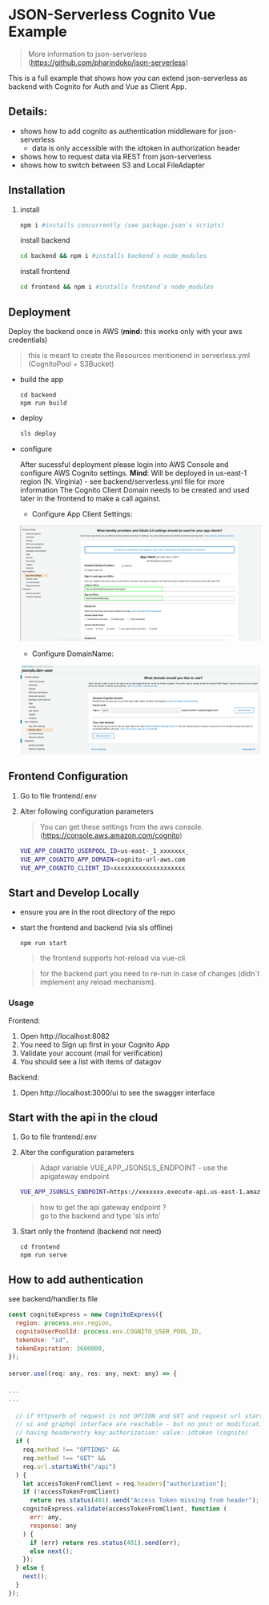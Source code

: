 # JSON-Serverless Cognito Vue Example

> More information to json-serverless (https://github.com/pharindoko/json-serverless)

This is a full example that shows how you can extend json-serverless as backend with Cognito for Auth and Vue as Client App.

## Details:

- shows how to add cognito as authentication middleware for json-serverless
  - data is only accessible with the idtoken in authorization header
- shows how to request data via REST from json-serverless
- shows how to switch between S3 and Local FileAdapter

## Installation

1. install

   ```bash
   npm i #installs concurrently (see package.json`s scripts)
   ```

   install backend

   ```bash
   cd backend && npm i #installs backend`s node_modules
   ```

   install frontend

   ```bash
   cd frontend && npm i #installs frontend`s node_modules
   ```

## Deployment

Deploy the backend once in AWS (**mind:** this works only with your aws credentials)

> this is meant to create the Resources mentionend in serverless.yml (CognitoPool + S3Bucket)

- build the app

  ```
  cd backend
  npm run build
  ```

- deploy

  ```bash
  sls deploy
  ```

* configure

  After sucessful deployment please login into AWS Console and configure AWS Cognito settings.
  **Mind**: Will be deployed in us-east-1 region (N. Virginia) - see backend/serverless.yml file for more information
  The Cognito Client Domain needs to be created and used later in the frontend to make a call against.

  - Configure App Client Settings:

  ![alt text](resources/cognito-app-client-settings.png)

  - Configure DomainName:

  ![alt text](resources/cognito-domain-name.png)

## Frontend Configuration

1. Go to file frontend/.env
2. Alter following configuration parameters

   > You can get these settings from the aws console. (https://console.aws.amazon.com/cognito)

   ```bash
   VUE_APP_COGNITO_USERPOOL_ID=us-east-_1_xxxxxxx_
   VUE_APP_COGNITO_APP_DOMAIN=cognito-url-aws.com
   VUE_APP_COGNITO_CLIENT_ID=xxxxxxxxxxxxxxxxxxxx
   ```

## Start and Develop Locally

- ensure you are in the root directory of the repo
- start the frontend and backend (via sls offline)

  ```
  npm run start
  ```

  > the frontend supports hot-reload via vue-cli

  > for the backend part you need to re-run in case of changes (didn`t implement any reload mechanism).

### Usage

Frontend:

1. Open http://localhost:8082
2. You need to Sign up first in your Cognito App
3. Validate your account (mail for verification)
4. You should see a list with items of datagov

Backend:

1. Open http://localhost:3000/ui to see the swagger interface

## Start with the api in the cloud

1. Go to file frontend/.env
2. Alter the configuration parameters

   > Adapt variable VUE_APP_JSONSLS_ENDPOINT - use the apigateway endpoint

   ```bash
   VUE_APP_JSONSLS_ENDPOINT=https://xxxxxxx.execute-api.us-east-1.amazonaws.com/dev
   ```

   > how to get the api gateway endpoint ?  
   > go to the backend and type 'sls info'

3. Start only the frontend (backend not need)

   ```
   cd frontend
   npm run serve
   ```

## How to add authentication

see backend/handler.ts file

```javascript
const cognitoExpress = new CognitoExpress({
  region: process.env.region,
  cognitoUserPoolId: process.env.COGNITO_USER_POOL_ID,
  tokenUse: "id",
  tokenExpiration: 3600000,
});

server.use((req: any, res: any, next: any) => {

...
...

  // if httpverb of request is not OPTION and GET and request url startsWith "api" - Authenticate
  // ui and graphql interface are reachable - but no post or modification can be made directly without
  // having headerentry key:authorization: value: idtoken (cognito)
  if (
    req.method !== "OPTIONS" &&
    req.method !== "GET" &&
    req.url.startsWith("/api")
  ) {
    let accessTokenFromClient = req.headers["authorization"];
    if (!accessTokenFromClient)
      return res.status(401).send("Access Token missing from header");
    cognitoExpress.validate(accessTokenFromClient, function (
      err: any,
      response: any
    ) {
      if (err) return res.status(401).send(err);
      else next();
    });
  } else {
    next();
  }
});
```
